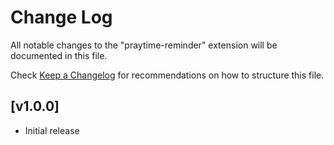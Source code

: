 # Change Log

All notable changes to the "praytime-reminder" extension will be documented in this file.

Check [Keep a Changelog](http://keepachangelog.com/) for recommendations on how to structure this file.

## [v1.0.0]

- Initial release